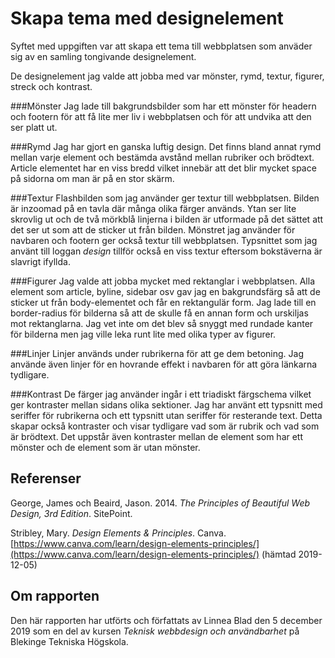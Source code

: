 Skapa tema med designelement
=======================
Syftet med uppgiften var att skapa ett tema till webbplatsen som anväder sig av en samling tongivande designelement.

De designelement jag valde att jobba med var mönster, rymd, textur, figurer, streck och kontrast.


###Mönster
Jag lade till bakgrundsbilder som har ett mönster för headern och footern för att få lite mer liv i webbplatsen och för att undvika att den ser platt ut.


###Rymd
Jag har gjort en ganska luftig design. Det finns bland annat rymd mellan varje element och bestämda avstånd mellan rubriker och brödtext. Article elementet har en viss bredd vilket innebär att det blir mycket space på sidorna om man är på en stor skärm.


###Textur
Flashbilden som jag använder ger textur till webbplatsen. Bilden är inzoomad på en tavla där många olika färger används. Ytan ser lite skrovlig ut och de två mörkblå linjerna i bilden är utformade på det sättet att det ser ut som att de sticker ut från bilden. Mönstret jag använder för navbaren och footern ger också textur till webbplatsen. Typsnittet som jag använt till loggan *design* tillför också en viss textur eftersom bokstäverna är slavrigt ifyllda.


###Figurer
Jag valde att jobba mycket med rektanglar i webbplatsen. Alla element som article, byline, sidebar osv gav jag en bakgrundsfärg så att de sticker ut från body-elementet och får en rektangulär form. Jag lade till en border-radius för bilderna så att de skulle få en annan form och urskiljas mot rektanglarna. Jag vet inte om det blev så snyggt med rundade kanter för bilderna men jag ville leka runt lite med olika typer av figurer.


###Linjer
Linjer används under rubrikerna för att ge dem betoning. Jag använde även linjer för en hovrande effekt i navbaren för att göra länkarna tydligare.


###Kontrast
De färger jag använder ingår i ett triadiskt färgschema vilket ger kontraster mellan sidans olika sektioner. Jag har använt ett typsnitt med seriffer för rubrikerna och ett typsnitt utan seriffer för resterande text. Detta skapar också kontraster och visar tydligare vad som är rubrik och vad som är brödtext. Det uppstår även kontraster mellan de element som har ett mönster och de element som är utan mönster.


Referenser
-----------------------
George, James och Beaird, Jason. 2014. *The Principles of Beautiful Web Design, 3rd Edition*. SitePoint.

Stribley, Mary. *Design Elements & Principles*. Canva. [https://www.canva.com/learn/design-elements-principles/](https://www.canva.com/learn/design-elements-principles/) (hämtad 2019-12-05)


Om rapporten
-----------------------
Den här rapporten har utförts och författats av Linnea Blad den 5 december 2019 som en del av kursen *Teknisk webbdesign och användbarhet* på Blekinge Tekniska Högskola.
